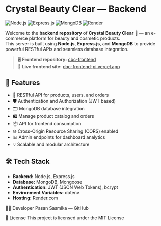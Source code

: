# Crystal Beauty Clear — Backend

![Node.js](https://img.shields.io/badge/Node.js-339933?style=for-the-badge&logo=nodedotjs&logoColor=white)
![Express.js](https://img.shields.io/badge/Express.js-000000?style=for-the-badge&logo=express&logoColor=white)
![MongoDB](https://img.shields.io/badge/MongoDB-4EA94B?style=for-the-badge&logo=mongodb&logoColor=white)
![Render](https://img.shields.io/badge/Hosted_on-Render.com-46a2f1?style=for-the-badge&logo=render&logoColor=white)

Welcome to the **backend repository** of **Crystal Beauty Clear** 💄 — an e-commerce platform for beauty and cosmetic products.  
This server is built using **Node.js**, **Express.js**, and **MongoDB** to provide powerful RESTful APIs and seamless database integration.

> 🖥️ **Frontend repository:** [cbc-frontend](https://github.com/PasanSasmika/cbc-frontend)  
> 🚀 **Live frontend site:** [cbc-frontend-pi.vercel.app](https://cbc-frontend-pi.vercel.app/)

## 🌟 Features

- 🧩 RESTful API for products, users, and orders
- 🛡️ Authentication and Authorization (JWT based)
- 🗂️ MongoDB database integration
- 🛍️ Manage product catalog and orders
- 📦 API for frontend consumption
- 🌐 Cross-Origin Resource Sharing (CORS) enabled
- 📊 Admin endpoints for dashboard analytics
- 💡 Scalable and modular architecture

## 🛠️ Tech Stack

- **Backend:** Node.js, Express.js
- **Database:** MongoDB, Mongoose
- **Authentication:** JWT (JSON Web Tokens), bcrypt
- **Environment Variables:** dotenv
- **Hosting:** Render.com


🧑‍💻 Developer
Pasan Sasmika — GitHub

📄 License
This project is licensed under the MIT License
